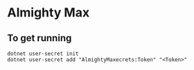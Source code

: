 ﻿# Almighty Max

## To get running

```dotnet user-secret init```
<br/>
```dotnet user-secret add "AlmightyMaxecrets:Token" "<Token>"```